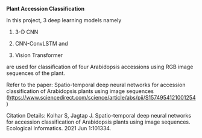 **Plant Accession Classification**

In this project, 3 deep learning models namely 

1. 3-D CNN 

2. CNN-ConvLSTM and 

3. Vision Transformer 

are used for classification of four Arabidopsis accessions using RGB image sequences of the plant.

Refer to the paper: Spatio-temporal deep neural networks for accession classification of Arabidopsis plants using image sequences
(https://www.sciencedirect.com/science/article/abs/pii/S1574954121001254)

Citation Details: Kolhar S, Jagtap J. Spatio-temporal deep neural networks for accession classification of Arabidopsis plants using image sequences. Ecological Informatics. 2021 Jun 1:101334.
